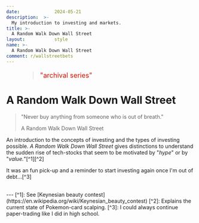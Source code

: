 ```yaml
---
date:             2024-05-21
description:  >-
  My introduction to investing and markets.
title: >-
  A Random Walk Down Wall Street
layout:           style
name: >-
  A Random Walk Down Wall Street
comment: r/wallstreetbets
---
```


<figure class="container-lg" style="padding: 0;">
    <blockquote class="blockquote" style="font-size: 18px; color: red;">
    <p style="color: #D21404;">"archival series"</p>
    </blockquote>
</figure>

# A Random Walk Down Wall Street

> "Never buy anything from someone who is out of breath."
> <figcaption class="blockquote-footer">A Random Walk Down Wall Street</figcaption>

An introduction to the concepts of investing and the types of investing possible. *A Random Walk Down Wall Street* gives distinctions to understand the sudden rise of tech-stocks that seem to be motivated by "*hype*" or by "*value.*"[^1][^2]

It was an fun pick-up and a reminder to start investing again once I'm out of debt...[^3]

<br/>
---
[^1]: See [Keynesian beauty contest](https://en.wikipedia.org/wiki/Keynesian_beauty_contest)
[^2]: Explains the current state of Pokemon-card scalping.
[^3]: I could always continue paper-trading like I did in high school.
